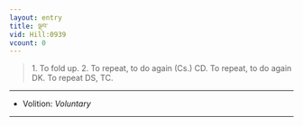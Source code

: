 ```yaml
---
layout: entry
title: ལྡབ་
vid: Hill:0939
vcount: 0
---
```

> 1\. To fold up\. 2\. To repeat, to do again (Cs\.) CD\. To repeat, to do again DK\. To repeat DS, TC\.

---
* Volition: _Voluntary_

---

